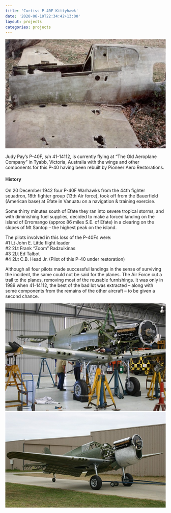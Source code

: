 ```yaml
---
title: 'Curtiss P-40F Kittyhawk'
date: '2020-06-10T22:34:42+13:00'
layout: projects
categories: projects
---
```


![](/assets/img/projects/curtiss-p-40f-kittyhawk/p-40f-kittyhawk-1.jpg)

Judy Pay’s P-40F, s/n 41-14112, is currently flying at “The Old Aeroplane Company” in Tyabb, Victoria, Australia with the wings and other components for this P-40 having been rebuilt by Pioneer Aero Restorations.

#### History
On 20 December 1942 four P-40F Warhawks from the 44th fighter squadron, 18th fighter group (13th Air force), took off from the Bauerfield (American base) at Efate in Vanuatu on a navigation &amp; training exercise.

Some thirty minutes south of Efate they ran into severe tropical storms, and with diminishing fuel supplies, decided to make a forced landing on the island of Erromango (approx 86 miles S.E. of Efate) in a clearing on the slopes of Mt Santop – the highest peak on the island.

The pilots involved in this loss of the P-40Fs were:  
\#1 Lt John E. Little flight leader  
\#2 2Lt Frank “Zoom” Radzuikinas  
\#3 2Lt Ed Talbot  
\#4 2Lt C.B. Head Jr. (Pilot of this P-40 under restoration)  

Although all four pilots made successful landings in the sense of surviving the incident, the same could not be said for the planes. The Air Force cut a trail to the planes, removing most of the reusable furnishings. It was only in 1989 when 41-14112, the best of the bad lot was extracted – along with some components from the remains of the other aircraft – to be given a second chance.

![](/assets/img/projects/curtiss-p-40f-kittyhawk/p-40f-kittyhawk-2.jpg)
![](/assets/img/projects/curtiss-p-40f-kittyhawk/p-40f-kittyhawk-3.jpg)
